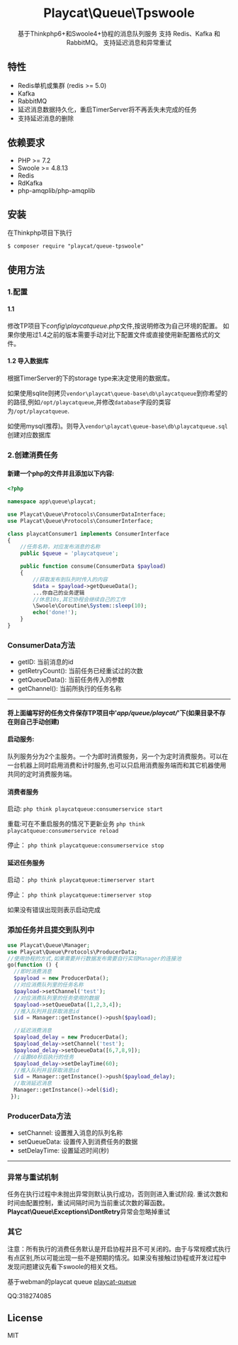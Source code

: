
<h1 align="center">Playcat\Queue\Tpswoole</h1>

<p align="center">基于Thinkphp6+和Swoole4+协程的消息队列服务
支持 Redis、Kafka 和 RabbitMQ。 支持延迟消息和异常重试</p>

## 特性

- Redis单机或集群 (redis >= 5.0)
- Kafka 
- RabbitMQ
- 延迟消息数据持久化，重启TimerServer将不再丢失未完成的任务
- 支持延迟消息的删除

## 依赖要求

- PHP >= 7.2
- Swoole >= 4.8.13
- Redis 
- RdKafka
- php-amqplib/php-amqplib

## 安装
在Thinkphp项目下执行
```shell
$ composer require "playcat/queue-tpswoole"
```

## 使用方法

### 1.配置

#### 1.1
修改TP项目下*config\playcatqueue.php*文件,按说明修改为自己环境的配置。
如果你使用过1.4之前的版本需要手动对比下配置文件或直接使用新配置格式的文件。

#### 1.2 导入数据库
根据TimerServer的下的storage type来决定使用的数据库。

如果使用sqlite则拷贝`vendor\playcat\queue-base\db\playcatqueue`到你希望的的路径,例如`/opt/playcatqueue`,并修改`database`字段的类容为`/opt/playcatqueue`.

如使用mysql(推荐)。则导入`vendor\playcat\queue-base\db\playcatqueue.sql`创建对应数据库

### 2.创建消费任务

#### 新建一个php的文件并且添加以下内容:

```php
<?php

namespace app\queue\playcat;

use Playcat\Queue\Protocols\ConsumerDataInterface;
use Playcat\Queue\Protocols\ConsumerInterface;

class playcatConsumer1 implements ConsumerInterface
{
    //任务名称，对应发布消息的名称
    public $queue = 'playcatqueue';

    public function consume(ConsumerData $payload)
    {
        //获取发布到队列时传入的内容
        $data = $payload->getQueueData();
        ...你自己的业务逻辑
        //休息10s,其它协程会继续自己的工作
        \Swoole\Coroutine\System::sleep(10);
        echo('done!');
    }
}

```

### ConsumerData方法

- getID: 当前消息的id
- getRetryCount(): 当前任务已经重试过的次数
- getQueueData():  当前任务传入的参数
- getChannel(): 当前所执行的任务名称
- - -

#### 将上面编写好的任务文件保存TP项目中'*app/queue/playcat/*'下(如果目录不存在则自己手动创建)


#### 启动服务:
队列服务分为2个主服务。一个为即时消费服务，另一个为定时消费服务。可以在一台机器上同时启用消费和计时服务,也可以只启用消费服务端而和其它机器使用共同的定时消费服务端。

#### 消费者服务

启动:
`php think playcatqueue:consumerservice start`

重载:可在不重启服务的情况下更新业务
`php think playcatqueue:consumerservice reload`

停止：
`php think playcatqueue:consumerservice stop`


#### 延迟任务服务

启动：
`php think playcatqueue:timerserver start`

停止：
`php think playcatqueue:timerserver stop`

如果没有错误出现则表示启动完成

### 添加任务并且提交到队列中

```php
use Playcat\Queue\Manager;
use Playcat\Queue\Protocols\ProducerData;
//使用协程的方式,如果需要并行数据发布需要自行实现Manager的连接池
go(function () {
  //即时消费消息
  $payload = new ProducerData();
  //对应消费队列里的任务名称
  $payload->setChannel('test');
  //对应消费队列里的任务使用的数据
  $payload->setQueueData([1,2,3,4]);
  //推入队列并且获取消息id
  $id = Manager::getInstance()->push($payload);

  //延迟消费消息
  $payload_delay = new ProducerData();
  $payload_delay->setChannel('test');
  $payload_delay->setQueueData([6,7,8,9]);
  //设置60秒后执行的任务
  $payload_delay->setDelayTime(60);
  //推入队列并且获取消息id
  $id = Manager::getInstance()->push($payload_delay);
  //取消延迟消息
  Manager::getInstance()->del($id);
 });
```

### ProducerData方法

- setChannel: 设置推入消息的队列名称
- setQueueData: 设置传入到消费任务的数据
- setDelayTime: 设置延迟时间(秒)
- - -

### 异常与重试机制

任务在执行过程中未抛出异常则默认执行成功，否则则进入重试阶段.
重试次数和时间由配置控制，重试间隔时间为当前重试次数的幂函数。
**Playcat\Queue\Exceptions\DontRetry**异常会忽略掉重试


### 其它

注意：所有执行的消费任务默认是开启协程并且不可关闭的。由于与常规模式执行有点区别,所以可能出现一些不是预期的情况。如果没有接触过协程或开发过程中发现问题建议先看下swoole的相关文档。



基于webman的playcat queue
[playcat-queue ](https://github.com/nsnake/playcat-queue)

QQ:318274085

## License

MIT
